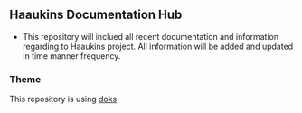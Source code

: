 ## Haaukins Documentation Hub

- This repository will inclued all recent documentation and information regarding to Haaukins project. All information will be added and updated in time manner frequency.

### Theme 

This repository is using [doks](https://github.com/h-enk/doks)
